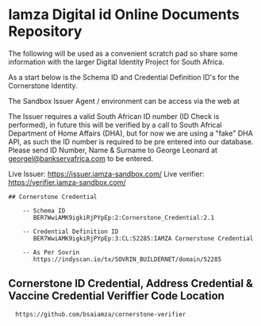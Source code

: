 # Iamza Digital id Online Documents Repository

The following will be used as a convenient scratch pad so share some information with the larger Digital Identity Project for South Africa.

As a start below is the Schema ID and Credential Definition ID's for the Cornerstone Identity.

The Sandbox Issuer Agent / environment can be access via the web at 

   The Issuer requires a valid South African ID number (ID Check is performed), in future this will be verified by a call to South Africal Department of Home Affairs (DHA), but for now we are using a "fake" DHA API, as such the ID number is required to be pre entered into our database. Please send ID Number, Name & Surname to George Leonard at georgel@bankservafrica.com to be entered.

   Live Issuer:    https://issuer.iamza-sandbox.com/
   Live verifier: https://verifier.iamza-sandbox.com/


    ## Cornerstone Credential

        -- Schema ID
           BER7WwiAMK9igkiRjPYpEp:2:Cornerstone_Credential:2.1

        -- Credential Definition ID
           BER7WwiAMK9igkiRjPYpEp:3:CL:52285:IAMZA Cornerstone Credential

        -- As Per Sovrin
           https://indyscan.io/tx/SOVRIN_BUILDERNET/domain/52285


   ## Cornerstone ID Credential, Address Credential & Vaccine Credential Veriffier Code Location
      
      https://github.com/bsaiamza/cornerstone-verifier
